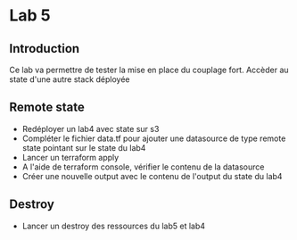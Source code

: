 # Lab 5

## Introduction
Ce lab va permettre de tester la mise en place du couplage fort. Accèder au state d'une autre stack déployée

## Remote state
 * Redéployer un lab4 avec state sur s3
 * Compléter le fichier data.tf pour ajouter une datasource de type remote state pointant sur le state du lab4
 * Lancer un terraform apply
 * A l'aide de terraform console, vérifier le contenu de la datasource
 * Créer une nouvelle output avec le contenu de l'output du state du lab4

## Destroy
 * Lancer un destroy des ressources du lab5 et lab4
